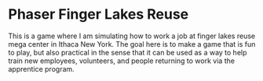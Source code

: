 # Phaser Finger Lakes Reuse

This is a game where I am simulating how to work a job at finger lakes reuse mega center in Ithaca New York. The goal here is to make a game that is fun to play, but also practical in the sense that it can be used as a way to help train new employees, volunteers, and people returning to work via the apprentice program.
